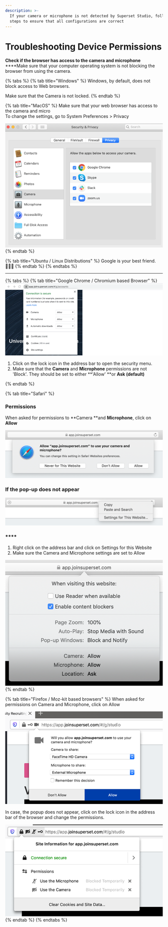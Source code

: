 ```yaml
---
description: >-
  If your camera or microphone is not detected by Superset Studio, follow these
  steps to ensure that all configurations are correct
---
```


# Troubleshooting Device Permissions

**Check if the browser has access to the camera and microphone**\
****Make sure that your computer operating system is not blocking the browser from using the camera.&#x20;

{% tabs %}
{% tab title="Windows" %}
Windows, by default, does not block access to Web browsers.&#x20;

Make sure that the Camera is not locked.&#x20;
{% endtab %}

{% tab title="MacOS" %}
Make sure that your web browser has access to the camera and micro\
To change the settings, go to System Preferences > Privacy&#x20;

![](<../.gitbook/assets/image (30).png>)
{% endtab %}

{% tab title="Ubuntu / Linux Distributions" %}
Google is your best friend. 🤷🏻‍♂️
{% endtab %}
{% endtabs %}

****

{% tabs %}
{% tab title="Google Chrome / Chromium based Browser" %}
![](<../.gitbook/assets/image (33).png>)

1. Click on the lock icon in the address bar to open the security menu.
2. Make sure that the **Camera** and **Microphone** permissions are not 'Block'. They should be set to either **'Allow' **or **Ask (default)**


{% endtab %}

{% tab title="Safari" %}
### Permissions

When asked for permissions to **Camera **and **Microphone**, click on **Allow**

![Click on Allow](<../.gitbook/assets/image (26).png>)

### **If the pop-up does not appear**

![](<../.gitbook/assets/image (8).png>)



### ****

1. Right click on the address bar and click on Settings for this Website
2. Make sure the Camera and Microphone settings are set to Allow

![](<../.gitbook/assets/image (24).png>)
{% endtab %}

{% tab title="Firefox / Moz-kit based browsers" %}
When asked for permissions on Camera and Microphone, click on Allow

![](<../.gitbook/assets/image (5).png>)

In case, the popup does not appear, click on the lock icon in the address bar of the browser and change the permissions.

![](<../.gitbook/assets/image (12).png>)
{% endtab %}
{% endtabs %}

